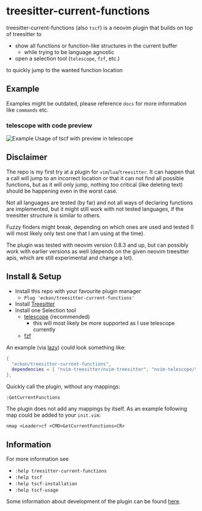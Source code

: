 # treesitter-current-functions

treesitter-current-functions (also `tscf`) is a neovim plugin that builds on top of treesitter to

* show all functions or function-like structures in the current buffer
  * while trying to be language agnostic
* open a selection tool (`telescope`, `fzf`, etc.)

to quickly jump to the wanted function location


## Example
Examples might be outdated, please reference `docs` for more information like `commands` etc.

### telescope with code preview
![Example Usage of tscf with preview in telescope](https://user-images.githubusercontent.com/40291209/260157636-13649dd4-2155-4c32-bf2a-bcaf56387426.gif)


## Disclaimer

The repo is my first try at a plugin for `vim`/`lua`/`treesitter`.
It can happen that a call will jump to an incorrect location or that it can not find all possible functions,
but as it will only jump, nothing too critical (like deleting text) should be happening even in the worst case.

Not all languages are tested (by far) and not all ways of declaring functions are implemented, but it might still work with not tested languages, if the treesitter structure is similar to others.

Fuzzy finders might break, depending on which ones are used and tested (I will most likely only test one that I am using at the time).

The plugin was tested with neovim version 0.8.3 and up, but can possibly work with earlier versions as well (depends on the given neovim treesitter apis, which are still experimental and change a lot).


## Install & Setup

* Install this repo with your favourite plugin manager
  * `Plug 'eckon/treesitter-current-functions'`
* Install [Treesitter](https://github.com/nvim-treesitter/nvim-treesitter)
* Install one Selection tool
  * [telescope](https://github.com/nvim-telescope/telescope.nvim) (recommended)
    * this will most likely be more supported as I use telescope currently
  * [fzf](https://github.com/junegunn/fzf.vim)

An example (via [lazy](https://github.com/folke/lazy.nvim)) could look something like:
```lua
{
  "eckon/treesitter-current-functions",
  dependencies = { "nvim-treesitter/nvim-treesitter", "nvim-telescope/telescope.nvim" },
},
```

Quickly call the plugin, without any mappings:
```vim
:GetCurrentFunctions
```

The plugin does not add any mappings by itself.
As an example following map could be added to your `init.vim`:
```vim
nmap <Leader>cf <CMD>GetCurrentFunctions<CR>
```

## Information

For more information see
* `:help treesitter-current-functions`
* `:help tscf`
* `:help tscf-installation`
* `:help tscf-usage`

Some information about development of the plugin can be found [here](./DEVELOPMENT.md).
